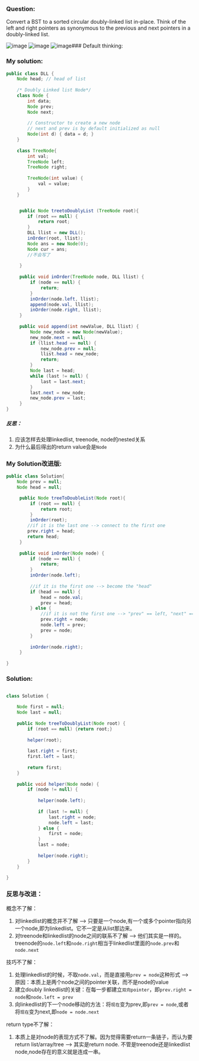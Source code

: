 ### Question:

Convert a BST to a sorted circular doubly-linked list in-place. Think of the left and right pointers as synonymous to the previous and next pointers in a doubly-linked list.

![image](https://user-images.githubusercontent.com/75393672/126048731-20215d22-9895-4f13-b5de-7ff284ad27b5.png)
![image](https://user-images.githubusercontent.com/75393672/126048742-ffb6e0d8-a5e8-497c-b744-aa6146802695.png)
![image](https://user-images.githubusercontent.com/75393672/126048746-8d58c754-8d45-4f86-9081-b8f677e64ad2.png)### Default thinking:


### My solution:

```Java
public class DLL {
    Node head; // head of list
 
    /* Doubly Linked list Node*/
    class Node {
        int data;
        Node prev;
        Node next;
 
        // Constructor to create a new node
        // next and prev is by default initialized as null
        Node(int d) { data = d; }
    }
    
    class TreeNode{
        int val;
        TreeNode left;
        TreeNode right;
        
        TreeNode(int value) {
            val = value;
        }
    }


     public Node treetoDoublyList (TreeNode root){
        if (root == null) {
            return root;
        }
        DLL llist = new DLL();
        inOrder(root, llist);
        Node ans = new Node(0);
        Node cur = ans;
        //不会写了
        
     }
     
     public void inOrder(TreeNode node, DLL llist) {
         if (node == null) {
             return;
         }
         inOrder(node.left, llist);
         append(node.val, llist);
         inOrder(node.right, llist);
     }
     
     public void append(int newValue, DLL llist) {
         Node new_node = new Node(newValue);
         new_node.next = null;
         if (llist.head == null) {
             new_node.prev = null;
             llist.head = new_node;
             return;
         }
         Node last = head;
         while (last != null) {
             last = last.next;
         }
         last.next = new_node;
         new_node.prev = last;
     }
}
```

##### 反思：
1. 应该怎样去处理linkedlist, treenode, node的nested关系
2. 为什么最后得出的return value会是`Node`

### My Solution改进版:

```Java
public class Solution{
    Node prev = null;
    Node head = null;

     public Node treeToDoubleList(Node root){
         if (root == null) {
             return root;
         }
         inOrder(root);
        //if it is the last one --> connect to the first one
        prev.right = head;
        return head;
     }
     
     public void inOrder(Node node) {
         if (node == null) {
             return;
         }
         inOrder(node.left);
         
         //if it is the first one --> become the "head"
         if (head == null) {
             head = node.val;
             prev = head;
         } else {
             //if it is not the first one --> "prev" == left, "next" == right
             prev.right = node;
             node.left = prev;
             prev = node;
         }
         
         inOrder(node.right);
     }
     
}
```

### Solution:

```Java

class Solution {

    Node first = null;
    Node last = null;
    
    public Node treeToDoublyList(Node root) {
        if (root == null) {return root;}
        
        helper(root);
        
        last.right = first;
        first.left = last;
        
        return first;
    }
    
    public void helper(Node node) {
        if (node != null) {
        
            helper(node.left);
            
            if (last != null) {
                last.right = node;
                node.left = last;
            } else {
                first = node;
            }
            last = node;
            
            helper(node.right);
        }
    }
         
}
```
        


### 反思与改进：

概念不了解：

1. 对linkedlist的概念并不了解 --> 只要是一个node,有一个或多个pointer指向另一个node,即为linkedlist。它不一定是从list那边来。
2. 对treenode和linkedlist的node之间的联系不了解 --> 他们其实是一样的。treenode的`node.left`和`node.right`相当于linkedlist里面的`node.prev`和`node.next`

技巧不了解：

1. 处理linkedlist的时候，不取`node.val`，而是直接用`prev = node`这种形式 --> 原因：本质上是两个node之间的pointer关联，而不是node的value
2. 建立doubly linkedlist的关键：在每一步都建立`双向pointer`，即`prev.right = node`和`node.left = prev`
3. 向linkedlist的下一个node移动的方法：将`现在`变为prev,即`prev = node`,或者将`现在`变为next,即`node = node.next`

return type不了解：

1. 本质上是对node的表现方式不了解。因为觉得需要return一条链子，而认为要return list/array/tree --> 其实是return node. 不管是treenode还是linkedlist node,node存在的意义就是连成一串。

